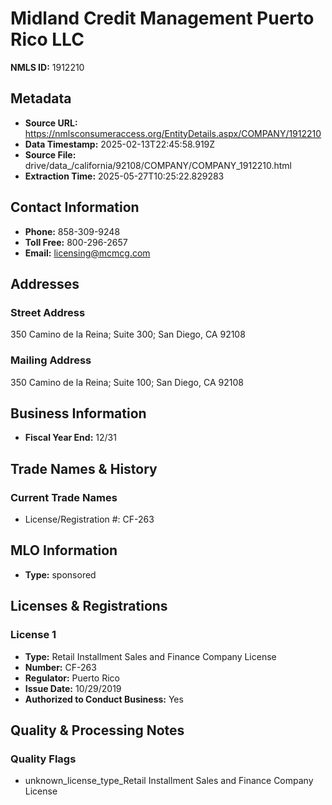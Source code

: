 # Midland Credit Management Puerto Rico LLC

**NMLS ID:** 1912210

## Metadata
- **Source URL:** https://nmlsconsumeraccess.org/EntityDetails.aspx/COMPANY/1912210
- **Data Timestamp:** 2025-02-13T22:45:58.919Z
- **Source File:** drive/data_/california/92108/COMPANY/COMPANY_1912210.html
- **Extraction Time:** 2025-05-27T10:25:22.829283

## Contact Information
- **Phone:** 858-309-9248
- **Toll Free:** 800-296-2657
- **Email:** licensing@mcmcg.com

## Addresses
### Street Address
350 Camino de la Reina; Suite 300; San Diego, CA 92108

### Mailing Address
350 Camino de la Reina; Suite 100; San Diego, CA 92108

## Business Information
- **Fiscal Year End:** 12/31

## Trade Names & History
### Current Trade Names
- License/Registration #: CF-263

## MLO Information
- **Type:** sponsored

## Licenses & Registrations

### License 1
- **Type:** Retail Installment Sales and Finance Company License
- **Number:** CF-263
- **Regulator:** Puerto Rico
- **Issue Date:** 10/29/2019
- **Authorized to Conduct Business:** Yes

## Quality & Processing Notes
### Quality Flags
- unknown_license_type_Retail Installment Sales and Finance Company License
